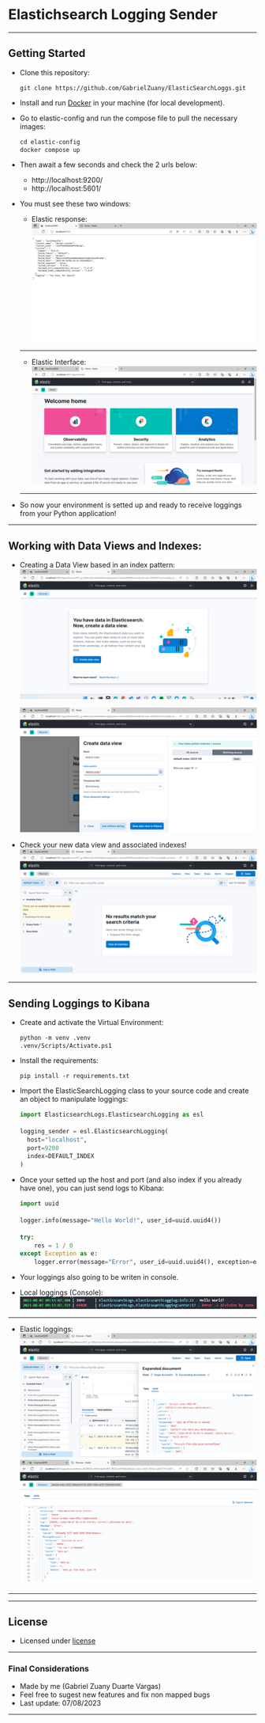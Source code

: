 # Elastichsearch Logging Sender

---

## Getting Started

- Clone this repository:
  ```Shell
  git clone https://github.com/GabrielZuany/ElasticSearchLoggs.git
  ```

- Install and run [Docker](https://docs.docker.com/engine/install/) in your machine (for local development).

- Go to elastic-config and run the compose file to pull the necessary images:
  ```Shell
  cd elastic-config
  docker compose up
  ```

- Then await a few seconds and check the 2 urls below:
  - http://localhost:9200/
  - http://localhost:5601/
 
- You must see these two windows:
  - Elastic response:
    ![elastic response](assets/local9200.png "Elastic Response")
  - ---
  - Elastic Interface:
    ![elastic interface](assets/elastic_home.png "Elastic Interface")
  - ---

- So now your environment is setted up and ready to receive loggings from your Python application!
---

## Working with Data Views and Indexes:

- Creating a Data View based in an index pattern:
    ![Creating Data View](assets/creating_dataView.png "Creating Data View")

    ![Creating Data View](assets/creating_dataView_2.png "Creating Data View")

- Check your new data view and associated indexes!
    ![Loggings Screen](assets/logging_screen.png "Logging Screen")

---

## Sending Loggings to Kibana

- Create and activate the Virtual Environment:
    ```Shell
    python -m venv .venv
    .venv/Scripts/Activate.ps1
    ```

- Install the requirements:
    ```Shell
    pip install -r requirements.txt
    ```

- Import the ElasticSearchLogging class to your source code and create an object to manipulate loggings:
  ```Python
  import ElasticsearchLogs.ElasticsearchLogging as esl

  logging_sender = esl.ElasticsearchLogging(
    host="localhost",
    port=9200
    index=DEFAULT_INDEX
  )
  ```

- Once your setted up the host and port (and also index if you already have one), you can just send logs to Kibana:
    ```Python
    import uuid
    
    logger.info(message="Hello World!", user_id=uuid.uuid4())

    try:
        res = 1 / 0
    except Exception as e:
        logger.error(message="Error", user_id=uuid.uuid4(), exception=e)
    ```

- Your loggings also going to be writen in console.

- Local loggings (Console):
    ![local loggings](assets/console_logging.png "Local Loggings")
- ---
- Elastic loggings:
    ![elastic loggings](assets/elastic_logging_1.png "Elastic Loggings")
    ![elastic loggings](assets/elastic_logging_2.png "Elastic Loggings")
- ---

---

## License

- Licensed under [license]()
---

### Final Considerations
- Made by me (Gabriel Zuany Duarte Vargas)
- Feel free to sugest new features and fix non mapped bugs
- Last update: 07/08/2023

---
